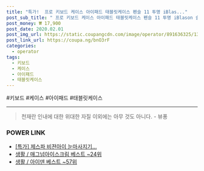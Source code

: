 ```yaml
--- 
title: "특가!  프로 키보드 케이스 아이패드 태블릿케이스 펜슬 11 투명 iBlas..." 
post_sub_title: " 프로 키보드 케이스 아이패드 태블릿케이스 펜슬 11 투명 iBlason 슬롯" 
post_money: ₩ 17,900 
post_date: 2020.02.01 
post_img_url: https://static.coupangcdn.com/image/operator/891636325/13278e4f-4bca-4d55-2494-383f74b6c2f8.jpg 
post_link_url: https://coupa.ng/bnO3rF 
categories: 
  - operator 
tags: 
  - 키보드 
  - 케이스 
  - 아이패드 
  - 태블릿케이스 
--- 
```

  #키보드 #케이스 #아이패드 #태블릿케이스 
<hr> 

> 천재란 인내에 대한 위대한 자질 이외에는 아무 것도 아니다. - 뷰퐁 


### POWER LINK

* <a href="https://blog.naver.com/sakai111/221789972399" target="_blank">[특가] 제스파 비젼아이 눈마사지기...</a>
* <a href="https://blog.naver.com/santokki14/221784050878" target="_blank">생활 / 매그넘아이스크림 베스트 ~24위</a>
* <a href="https://blog.naver.com/santokki14/221785538036" target="_blank">생활 / 아이덴 베스트 ~57위</a>
